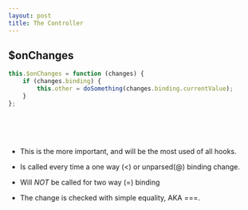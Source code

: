 ```yaml
---
layout: post
title: The Controller
---
```


## $onChanges

```javascript
this.$onChanges = function (changes) {
    if (changes.binding) {
        this.other = doSomething(changes.binding.currentValue);
    }
};
```
<br><br><br>

* This is the more important, and will be the most used of all hooks.

* Is called every time a one way (<) or unparsed(@) binding change.

* Will *NOT* be called for two way (=) binding

* The change is checked with simple equality, AKA ===.

